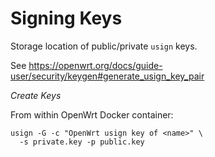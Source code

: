 # Signing Keys

Storage location of public/private `usign` keys.

See https://openwrt.org/docs/guide-user/security/keygen#generate_usign_key_pair

*Create Keys*

From within OpenWrt Docker container:

```shell
usign -G -c "OpenWrt usign key of <name>" \
  -s private.key -p public.key
```
